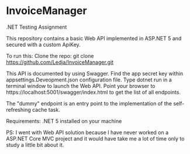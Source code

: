 # InvoiceManager
.NET Testing Assignment

This repository contains a basic Web API implemented in ASP.NET 5 and secured with a custom ApiKey.

To run this:
Clone the repo: git clone https://github.com/Ledja/InvoiceManager.git

This API is documented by using Swagger.
Find the app secret key within appsettings.Deveopment.json configuration file.
Type dotnet run in a terminal window to launch the Web API.
Point your browser to https://localhost:5001/swagger/index.html to get the list of all endpoints.

The "dummy" endpoint is an entry point to the implementation of the self-refreshing cache task.

Requirements:
.NET 5 installed on your machine

PS: I went with Web API solution because I have never worked on a ASP.NET Core MVC project and it would have take me a lot of time only to study a little bit about it.


